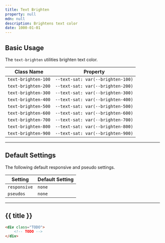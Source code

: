 ```yaml
---
title: Text Brighten
property: null
mdn: null
description: Brightens text color
date: 1000-01-01
---
```


## Basic Usage

The `text-brighten` utilities brighten text color.

| Class Name          | Property                          |
| ------------------- | --------------------------------- |
| `text-brighten-100` | `--text-sat: var(--brighten-100)` |
| `text-brighten-200` | `--text-sat: var(--brighten-200)` |
| `text-brighten-300` | `--text-sat: var(--brighten-300)` |
| `text-brighten-400` | `--text-sat: var(--brighten-400)` |
| `text-brighten-500` | `--text-sat: var(--brighten-500)` |
| `text-brighten-600` | `--text-sat: var(--brighten-600)` |
| `text-brighten-700` | `--text-sat: var(--brighten-700)` |
| `text-brighten-800` | `--text-sat: var(--brighten-800)` |
| `text-brighten-900` | `--text-sat: var(--brighten-900)` |

---

## Default Settings

The following default responsive and pseudo settings.

| Setting      | Default Setting |
| ------------ | --------------- |
| `responsive` | `none`          |
| `pseudos`    | `none`          |

---

## {{ title }}

<div class="bg-silver-200 p-20 h-256 radius-md flex flex-wrap align-content-center">
  <!-- ... -->
</div>

```html
<div class="TODO">
	<!-- TODO -->
</div>
```

<!-- No MDN docs -->

